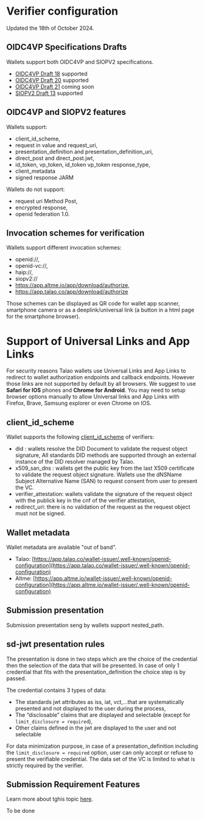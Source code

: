 # Verifier configuration

Updated the 18th of October 2024.

## OIDC4VP Specifications Drafts

Wallets support both OIDC4VP and SIOPV2 specifications.

* [OIDC4VP Draft 18](https://openid.net/specs/openid-4-verifiable-presentations-1_0-18.html) supported
* [OIDC4VP Draft 20](https://openid.net/specs/openid-4-verifiable-presentations-1_0-20.html) supported
* [OIDC4VP Draft 21](https://openid.net/specs/openid-4-verifiable-presentations-1_0.html) coming soon
* [SIOPV2 Draft 13](https://openid.net/specs/openid-connect-self-issued-v2-1_0.html) supported

## OIDC4VP and SIOPV2 features

Wallets support:

* client_id_scheme,
* request in value and request_uri,
* presentation_definition and presentation_definition_uri,
* direct_post and direct_post.jwt,
* id_token, vp_token, id_token vp_token response_type,
* client_metadata
* signed response JARM

Wallets do not support:

* request uri Method Post,
* encrypted response,
* openid federation 1.0.

## Invocation schemes for verification

Wallets support different invocation schemes:

* openid://,
* openid-vc://,
* haip://,
* siopv2://
* https://app.altme.io/app/download/authorize,
* https://app.talao.co/app/download/authorize

Those schemes can be displayed as QR code for wallet app scanner, smartphone camera or as a deeplink/universal link (a button in a html page for the smartphone browser).

# Support of Universal Links and App Links

For security reasons Talao wallets use Universal Links and App Links to redirect to wallet authorization endpoints and callback endpoints. However those links are not supported by default by all browsers. We suggest to use **Safari for IOS** phones and **Chrome for Android**. You may need to setup browser options manually to allow Universal links and App Links with Firefox, Brave, Samsung explorer or even Chrome on IOS.

## client_id_scheme

Wallet supports the following [client_id_scheme](https://openid.net/specs/openid-4-verifiable-presentations-1_0.html#name-verifier-metadata-managemen) of verifiers:

* did : wallets resolve the DID Document to validate the request object signature, All standards DID methods are supported through an external instance of the DID resolver managed by Talao.
* x509_san_dns : wallets get the public key from the last X509 certificate to validate the request object signature. Wallets use the dNSName Subject Alternative Name (SAN) to request consent from user to present the VC.
* verifier_attestation: wallets validate the signature of the request object with the publick key in the cnf of the verifier attestation,
* redirect_uri: there is no validation of the request as the request object must not be signed.

## Wallet metadata

Wallet metadata are available "out of band".

* Talao: [https://app.talao.co/wallet-issuer/.well-known/openid-configuration](https://app.talao.co/wallet-issuer/.well-known/openid-configuration)
* Altme: [https://app.altme.io/wallet-issuer/.well-known/openid-configuration](https://app.altme.io/wallet-issuer/.well-known/openid-configuration)

## Submission presentation

Submission presentation seng by wallets support nested_path.

## sd-jwt presentation rules

The presentation is done in two steps which are the choice of the credential then the selection of the data that will be presented. In case of only 1 credential that fits with the presentation_definition the choice step is by passed.

The credential contains 3 types of data:

* The standards jwt attributes as iss, iat, vct,...that are systematically presented and not displayed to the user during the process,
* The “disclosable” claims that are displayed and selectable (except for `limit_disclosure = required`),
* Other claims defined in the jwt are displayed to the user and not selectable

For data minimization purpose, in case of a presentation_definition including the `limit_disclosure = required` option, user can only accept or refuse to present the verifiable credential. The data set of the VC is limited to what is strictly required by the verifier.

## Submission Requirement Features

Learn more about tghis topic [here](https://identity.foundation/presentation-exchange/#submission-requirement-feature).

To be done
